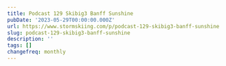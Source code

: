 ```yaml
---
title: Podcast 129 Skibig3 Banff Sunshine
pubDate: '2023-05-29T00:00:00.000Z'
url: https://www.stormskiing.com/p/podcast-129-skibig3-banff-sunshine
slug: podcast-129-skibig3-banff-sunshine
description: ''
tags: []
changefreq: monthly
---
```


<!-- Add post content below -->
